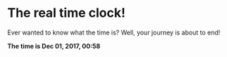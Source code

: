 # The real time clock!

Ever wanted to know what the time is? Well, your journey is about to end!

**The time is Dec 01, 2017, 00:58**